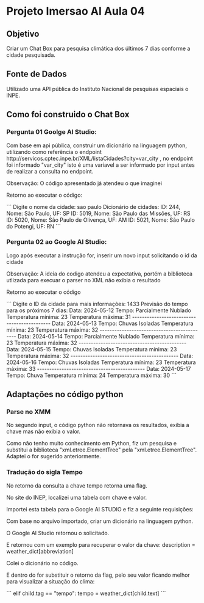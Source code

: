 # Projeto Imersao AI Aula 04

## Objetivo 
Criar um Chat Box para pesquisa climática dos últimos 7 dias conforme a cidade pesquisada.

## Fonte de Dados 
Utilizado uma API pública do Instituto Nacional de pesquisas espaciais o INPE.

## Como foi construido o Chat Box

### Pergunta 01 Goolge AI Studio: 

<p>Com base em api pública, construir um dicionário na linguagem python, utilizando como referência  o endpoint http://servicos.cptec.inpe.br/XML/listaCidades?city=var_city , no endpoint foi informado "var_city" isto é uma variavel a ser informado por input antes de realizar a consulta no endpoint.</p>

<p>Observação: O código apresentado já atendeu o que imaginei</p>

<p>Retorno ao executar o código:</p>
```
Digite o nome da cidade: sao paulo
Dicionário de cidades:
ID: 244, Nome: São Paulo, UF: SP
ID: 5019, Nome: São Paulo das Missões, UF: RS
ID: 5020, Nome: São Paulo de Olivença, UF: AM
ID: 5021, Nome: São Paulo do Potengi, UF: RN
```

### Pergunta 02 ao Google AI Studio:

<p>Logo após executar a instrução for, inserir um novo input solicitando o id da cidade</p>

<p>Observação: A ideia do codigo atendeu a expectativa, portém a biblioteca utlizada para execuar o parser no XML não exibia o resultado</p>

<p>Retorno ao executar o código </p>
```
Digite o ID da cidade para mais informações: 1433
Previsão do tempo para os próximos 7 dias:
Data: 2024-05-12
Tempo: Parcialmente Nublado
Temperatura mínima: 23
Temperatura máxima: 31
--------------------------------------------
Data: 2024-05-13
Tempo: Chuvas Isoladas
Temperatura mínima: 23
Temperatura máxima: 32
--------------------------------------------
Data: 2024-05-14
Tempo: Parcialmente Nublado
Temperatura mínima: 23
Temperatura máxima: 32
--------------------------------------------
Data: 2024-05-15
Tempo: Chuvas Isoladas
Temperatura mínima: 23
Temperatura máxima: 32
--------------------------------------------
Data: 2024-05-16
Tempo: Chuvas Isoladas
Temperatura mínima: 23
Temperatura máxima: 33
--------------------------------------------
Data: 2024-05-17
Tempo: Chuva
Temperatura mínima: 24
Temperatura máxima: 30
```

## Adaptações no código python

### Parse no XMM

<p>No segundo input, o código python não retornava os resultados, exibia a chave mas não exibia o valor.</p>
<p>Como não tenho muito conhecimento em Python, fiz um pesquisa e substitui a biblioteca "xml.etree.ElementTree" pela "xml.etree.ElementTree". Adaptei o for sugerido anteriormente.</p>


### Tradução do sigla Tempo

<p>No retorno da consulta a chave tempo retorna uma flag.</p>
<p>No site do INEP, localizei uma tabela com chave e valor.</p>
<p>Importei esta tabela para o Google AI STUDIO e fiz a seguinte requisições:</p>
<p>Com base no arquivo importado, criar um dicionário na linguagem python.</p>
<p>O Google AI Studio retornou o solicitado.</p>
<p>E retornou com um exemplo para recuperar o valor da chave: description = weather_dict[abbreviation]</p>
<p>Colei o dicionário no código.</p>
<p>E dentro do for substituir o retorno da flag, pelo seu valor ficando melhor para visualizar a situação do clima:</p>
```
elif child.tag == "tempo":
  tempo = weather_dict[child.text]
```



